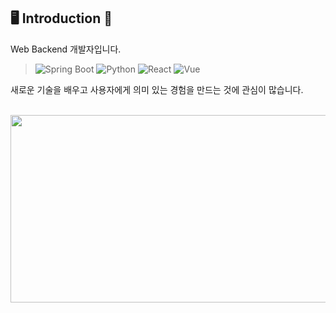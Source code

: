 ## 🖥️ Introduction 👋
Web Backend 개발자입니다.

>![Spring Boot](https://img.shields.io/badge/Spring_Boot-6DB33F?style=for-the-badge&logo=spring-boot&logoColor=white)
![Python](https://img.shields.io/badge/Python-3776AB?style=for-the-badge&logo=python&logoColor=white)
![React](https://img.shields.io/badge/React-61DAFB?style=for-the-badge&logo=react&logoColor=black)
![Vue](https://img.shields.io/badge/Vue.js-4FC08D?style=for-the-badge&logo=vue.js&logoColor=white)


새로운 기술을 배우고 사용자에게 의미 있는 경험을 만드는 것에 관심이 많습니다.

<br>

<a href="https://www.gitanimals.org/en_US?utm_medium=image&utm_source=Variable-Jin&utm_content=farm">
<img
  src="https://render.gitanimals.org/farms/Variable-Jin"
  width="600"
  height="300"
/>
</a>

<!--
**Variable-Jin/Variable-Jin** is a ✨ _special_ ✨ repository because its `README.md` (this file) appears on your GitHub profile.

Here are some ideas to get you started:

- 🔭 I’m currently working on ...
- 🌱 I’m currently learning ...
- 👯 I’m looking to collaborate on ...
- 🤔 I’m looking for help with ...
- 💬 Ask me about ...
- 📫 How to reach me: ...
- 😄 Pronouns: ...
- ⚡ Fun fact: ...
-->
